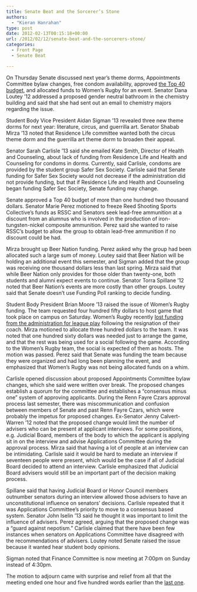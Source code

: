```yaml
---
title: Senate Beat and the Sorcerer’s Stone
authors: 
  - "Kieran Hanrahan"
type: post
date: 2012-02-13T00:15:18+00:00
url: /2012/02/12/senate-beat-and-the-sorcerers-stone/
categories:
  - Front Page
  - Senate Beat

---
```

On Thursday Senate discussed next year’s theme dorms, Appointments Committee bylaw changes, free condom availability, approved [the Top 40 budget][1], and allocated funds to Women’s Rugby for an event. Senator Dana Loutey ’12 addressed a proposed gender neutral bathroom in the chemistry building and said that she had sent out an email to chemistry majors regarding the issue.

Student Body Vice President Aidan Sigman ’13 revealed three new theme dorms for next year: literature, circus, and guerrilla art. Senator Shabab Mirza ’13 noted that Residence Life committee wanted both the circus theme dorm and the guerrilla art theme dorm to broaden their appeal.

Senator Sarah Carlisle ’13 said she emailed Kate Smith, Director of Health and Counseling, about lack of funding from Residence Life and Health and Counseling for condoms in dorms. Currently, said Carlisle, condoms are provided by the student group Safer Sex Society. Carlisle said that Senate funding for Safer Sex Society would not decrease if the administration did not provide funding, but that if Residence Life and Health and Counseling began funding Safer Sec Society, Senate funding may change.

Senate approved a Top 40 budget of more than one hundred two thousand dollars. Senator Marie Perez motioned to freeze Reed Shooting Sports Collective’s funds as RSSC and Senators seek lead-free ammunition at a discount from an alumnus who is involved in the production of iron-tungsten-nickel composite ammunition. Perez said she wanted to raise RSSC’s budget to allow the group to obtain lead-free ammunition if no discount could be had.

Mirza brought up Beer Nation funding. Perez asked why the group had been allocated such a large sum of money. Loutey said that Beer Nation will be holding an additional event this semester, and Sigman added that the group was receiving one thousand dollars less than last spring. Mirza said that while Beer Nation only provides for those older than twenty-one, both students and alumni expect events to continue. Senator Torra Spillane ’12 noted that Beer Nation’s events are more costly than other groups. Loutey said that Senate doesn’t use Funding Poll ranking to decide funding.

Student Body President Brian Moore &#8217;13 raised the issue of Women’s Rugby funding. The team requested four hundred fifty dollars to host game that took place on campus on Saturday. Women’s Rugby recently [lost funding from the administration for league play][2] following the resignation of their coach. Mirza motioned to allocate three hundred dollars to the team. It was noted that one hundred sixty dollars was needed just to arrange the game, and that the rest was being used for a social following the game. According to the Women’s Rugby team, the social is expected of them as hosts. The motion was passed. Perez said that Senate was funding the team because they were organized and had long been planning the event, and emphasized that Women’s Rugby was not being allocated funds on a whim.

Carlisle opened discussion about proposed Appointments Committee bylaw changes, which she said were written over break. The proposed changes establish a quorum for the committee and establishes a “consensus minus one” system of approving applicants. During the Renn Fayre Czars approval process last semester, there was miscommunication and confusion between members of Senate and past Renn Fayre Czars, which were probably the impetus for proposed changes. Ex-Senator Jenny Calvert-Warren ’12 noted that the proposed change would limit the number of advisers who can be present at applicant interviews. For some positions, e.g. Judicial Board, members of the body to which the applicant is applying sit in on the interview and advise Applications Committee during the approval process. Mirza said that having a lot of people at an interview can be intimidating. Carlisle said it would be hard to mediate an interview if seventeen people were present, which would be the case if all of Judicial Board decided to attend an interview. Carlisle emphasized that Judicial Board advisers would still be an important part of the decision making process.

Spillane said that having Judicial Board or Honor Council members outnumber senators during an interview allowed those advisers to have an unconstitutional influence on senators’ decisions. Carlisle repeated that it was Applications Committee’s priority to move to a consensus based system. Senator John Iselin ’13 said he thought it was important to limit the influence of advisers. Perez agreed, arguing that the proposed change was a “guard against nepotism.” Carlisle claimed that there have been few instances when senators on Applications Committee have disagreed with the recommendations of advisers. Loutey noted Senate raised the issue because it wanted hear student body opinions.

Sigman noted that Finance Committee is now meeting at 7:00pm on Sunday instead of 4:30pm.

The motion to adjourn came with surprise and relief from all that the meeting ended one hour and five hundred words earlier than the [last one][3].

 [1]: http://www.reedquest.org/2012/02/top-40-spring-2012-budget/ "Top 40 Spring 2012 Budget"
 [2]: http://www.reedquest.org/2012/02/title-ix-investigation-as-womens-rugby-loses-coach-funding/ "Title IX Investigation as Women’s Rugby Loses Coach, Funding"
 [3]: http://www.reedquest.org/2012/02/senate-beat-or-the-whale/ "Senate Beat; or, The Whale"